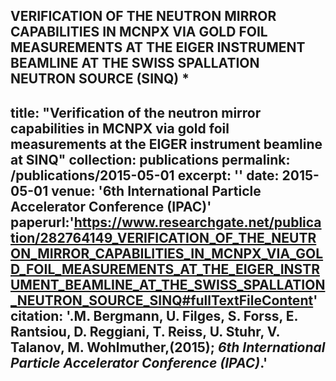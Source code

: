 VERIFICATION OF THE NEUTRON MIRROR CAPABILITIES IN MCNPX VIA GOLD FOIL MEASUREMENTS AT THE EIGER INSTRUMENT BEAMLINE AT THE SWISS SPALLATION NEUTRON SOURCE (SINQ) *
---
title: "Verification of the neutron mirror capabilities in MCNPX via gold foil measurements at the EIGER instrument beamline at SINQ"
collection: publications
permalink: /publications/2015-05-01
excerpt: ''
date: 2015-05-01
venue: '6th International Particle Accelerator Conference (IPAC)'
paperurl:'https://www.researchgate.net/publication/282764149_VERIFICATION_OF_THE_NEUTRON_MIRROR_CAPABILITIES_IN_MCNPX_VIA_GOLD_FOIL_MEASUREMENTS_AT_THE_EIGER_INSTRUMENT_BEAMLINE_AT_THE_SWISS_SPALLATION_NEUTRON_SOURCE_SINQ#fullTextFileContent'
citation: '.M. Bergmann, U. Filges, S. Forss, E. Rantsiou, D. Reggiani, T. Reiss, U. Stuhr, V. Talanov, M. Wohlmuther,(2015); <i>6th International Particle Accelerator Conference (IPAC)</i>.'
---
